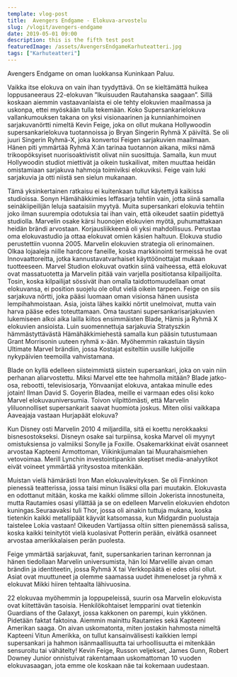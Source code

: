 ```yaml
---
template: vlog-post
title:  Avengers Endgame - Elokuva-arvostelu
slug: /vlogit/avengers-endgame
date: 2019-05-01 09:00
description: this is the fifth test post
featuredImage: /assets/AvengersEndgameKarhuteatteri.jpg
tags: ["Karhuteatteri"]
---
```

Avengers Endgame on oman luokkansa Kuninkaan Paluu.

Vaikka itse elokuva on vain ihan tyydyttävä. On se kieltämättä huikea loppusaneeraus 22-elokuvan ”Ikuisuuden Rautahanska saagaan”. Sillä koskaan aiemmin vastaavanlaista ei ole tehty elokuvien maailmassa ja uskonpa, ettei myöskään tulla tekemään.
Koko Supersankarielokuva vallankumouksen takana on yksi visionaarinen ja kunnianhimoinen sarjakuvanörtti nimeltä Kevin Feige, joka on ollut mukana Hollywoodin supersankarielokuva tuotannoissa jo Bryan Singerin Ryhmä X päiviltä. Se oli juuri Singerin Ryhmä-X, joka konvertoi Feigen sarjakuvien maailmaan. Hänen piti ymmärtää Ryhmä X:än tarinaa tuotannon aikana, miksi nämä trikoopöksyiset nuorisoaktivistit olivat niin suosittuja. Samalla, kun muut Hollywoodin studiot miettivät ja oikein tuskailivat, miten muuttaa heidän omistamiaan sarjakuva hahmoja toimiviksi elokuviksi. Feige vain luki sarjakuvia ja otti niistä sen sielun mukanaan.

Tämä yksinkertainen ratkaisu ei kuitenkaan tullut käytettyä kaikissa studioissa. Sonyn Hämähäkkimies leffasarja tehtiin vain, jotta siinä samalla seinäkiipeilijän leluja saataisiin myytyä.  Muita supersankari elokuvia tehtiin joko ilman suurempia odotuksia tai ihan vain, että oikeudet saatiin pidettyä studiolla. Marvelin osake kärsi huonojen elokuvien myötä, puhumattakaan heidän brändi arvostaan. Korjausliikkeenä oli yksi mahdollisuus. Perustaa oma elokuvastudio ja ottaa elokuvat omien käsien haltuun. Elokuva studio perustettiin vuonna 2005. Marvelin elokuvien strategia oli erinomainen. Olkaa lojaaleja niille hardcore faneille, koska markkinointi termeissä he ovat Innovaattoreitta, jotka kannustavatvarhaiset käyttöönottajat mukaan tuotteeseen. Marvel Studion elokuvat ovatkin siinä vaiheessa, että elokuvat ovat massatuotetta ja Marvelin pitää vain varjella positiotansa kilpailijoilta. Tosin, koska kilpailijat sössivät ihan omalla taidottomuudellaan omat elokuvansa, ei position suojelu ole ollut vielä oikein tarpeen. Feige on siis sarjakuva nörtti, joka pääsi luomaan oman visionsa hänen uusista lempihahmoistaan. Asia, joista lähes kaikki nörtit unelmoivat, mutta vain harva pääse edes toteuttamaan. Oma taustani supersankarisarjakuvien lukemiseen alkoi aika lailla kiitos ensimmäisten Blade, Hämis ja Ryhmä X elokuvien ansioista.  Luin suomennettuja sarjakuvia Stratyszkin hämmästyttävästä Hämähäkkimiehestä samalla kun pääsin tutustumaan Grant Morrisonin uuteen ryhmä x-ään. Myöhemmin rakastuin täysin Ultimate Marvel brändiin, jossa Kostajat esiteltiin uusille lukijoille nykypäivien teemoilla vahvistamana. 

Blade on kyllä edelleen siisteimmistä siistein supersankari, joka on vain niin perhanan aliarvostettu. Miksi Marvel ette tee hahmolla mitään? Blade jatko-osa, rebootti, televisiosarja, Yönvaanijat elokuva, antakaa minulle edes jotain! Ilman David S. Goyerin Bladea, meille ei varmaan edes olisi koko Marvel elokuvauniversumia. Toivon vilpittömästi, että Marvelin yliluonnolliset supersankarit saavat huomiota joskus. Miten olisi vaikkapa Aaveajaja vastaan Hurjapäät elokuva?

Kun Disney osti Marvelin 2010 4 miljardilla, sitä ei koettu nerokkaaksi bisnesostokseksi. Disneyn osake sai turpiinsa, koska Marvel oli myynyt omistuksiensa jo valmiiksi Sonylle ja Foxille. Osakemarkkinat eivät osanneet arvostaa Kapteeni Armottoman, Viikinkijumalan tai Muurahaismiehen vetovoimaa. Merill Lynchin investointipankin skeptiset media-analyytikot eivät voineet ymmärtää yritysostoa mitenkään.

Muistan vielä hämärästi Iron Man elokuvalevityksen. Se oli Finnkinon pienessä teatterissa, jossa taisi minun lisäksi olla pari muutakin. Elokuvasta en odottanut mitään, koska me kaikki olimme silloin Jokerista innostuneita, mutta Rautamies osasi yllättää ja se on edelleen Marvelin elokuvien ehdoton kuningas.Seuraavaksi tuli Thor, jossa oli ainakin tuttuja mukana, koska tietenkin kaikki metallipäät käyvät katsomassa, kun Midgardin puolustaja taistelee Lokia vastaan! Oikeuden Vartijassa oltiin sitten pienemässä salissa, koska kaikki teinitytöt vielä kuolasivat Potterin perään, eivätkä osanneet arvostaa amerikkalaisen perän puolesta.

Feige ymmärtää sarjakuvat, fanit, supersankarien tarinan kerronnan ja hänen tiedollaan Marvelin universumista, hän loi Marvelille aivan oman brändin ja identiteetin, jossa Ryhmä X tai Verkkopäätä ei edes olisi ollut. Asiat ovat muuttuneet ja olemme saamassa uudet ihmeneloset ja ryhmä x elokuvat Mikki hiiren tehtaalta lähivuosina.

22 elokuvaa myöhemmin ja loppupeleissä, suurin osa Marvelin elokuvista ovat kiitettävän tasoisia. Henkilökohtaiset lempparini ovat tietenkin Guardians of the Galaxyt, jossa kakkonen on parempi, kuin ykkönen. Pidetään faktat faktoina. Aiemmin mainittu Rautamies sekä Kapteeni Amerikan saaga. On aivan uskomatonta, miten jostakin hahmosta nimeltä Kapteeni Vitun Amerikka, on tullut kansainvälisesti kaikkien lempi supersankari ja hahmon isänmaallisuutta tai urhoollisuutta ei mitenkään sensuroitu tai vähätelty! Kevin Feige, Russon veljekset, James Gunn, Robert Downey Junior onnistuivat rakentamaan uskomattoman 10 vuoden elokuvasaagan, jota emme ole koskaan näe tai kokemaan uudestaan.
